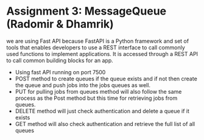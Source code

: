 # Assignment 3: MessageQueue (Radomir & Dhamrik)

we are using Fast API because FastAPI is a Python framework and set of tools that enables developers to use a REST interface to call commonly used functions to implement applications. It is accessed through a REST API to call common building blocks for an app.


- Using fast API running on port 7500
- POST method to create queues if the queue exists and if not then create the queue and push jobs into the jobs queues as well. 
- PUT for pulling jobs from queues method will also follow the same process as the Post method but this time for retrieving jobs from queues. 
- DELETE method will just check authentication and delete a queue if it exists 
- GET method will also check authentication and retrieve the full list of all queues 

